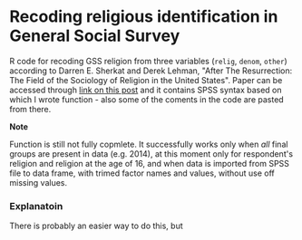 # Recoding religious identification in General Social Survey

R code for recoding GSS religion from three variables (`relig`, `denom`, `other`) according to Darren E. Sherkat and Derek Lehman, "After The Resurrection: The Field of the Sociology of Religion in the United States". Paper can be accessed through [link on this post](https://iranianredneck.wordpress.com/2016/11/29/why-reltrad-sucks-contesting-the-measure-of-american-religion/) and it contains SPSS syntax based on which I wrote function - also some of the coments in the code are pasted from there.

**Note**

Function is still not fully copmlete. It successfully works only when *all* final groups are present in data (e.g. 2014), at this moment only for respondent's religion and religion at the age of 16, and when data is imported from SPSS file to data frame, with trimed factor names and values, without use off missing values.

### Explanatoin
There is probably an easier way to do this, but 